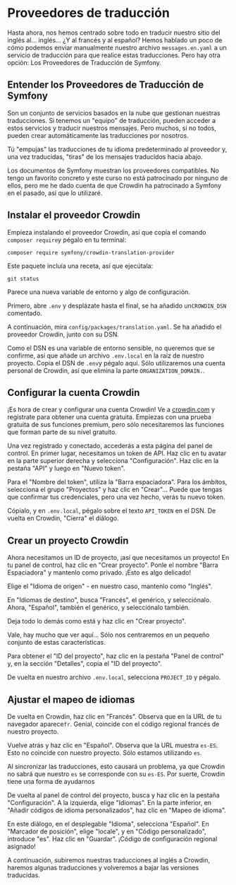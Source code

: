 # Proveedores de traducción

Hasta ahora, nos hemos centrado sobre todo en traducir nuestro sitio del inglés al... inglés... ¿Y al francés y al español? Hemos hablado un poco de cómo podemos enviar manualmente nuestro archivo `messages.en.yaml` a un servicio de traducción para que realice estas traducciones. Pero hay otra opción: Los Proveedores de Traducción de Symfony.

## Entender los Proveedores de Traducción de Symfony

Son un conjunto de servicios basados en la nube que gestionan nuestras traducciones. Si tenemos un "equipo" de traducción, pueden acceder a estos servicios y traducir nuestros mensajes. Pero muchos, si no todos, pueden crear automáticamente las traducciones por nosotros.

Tú "empujas" las traducciones de tu idioma predeterminado al proveedor y, una vez traducidas, "tiras" de los mensajes traducidos hacia abajo.

Los documentos de Symfony muestran los proveedores compatibles. No tengo un favorito concreto y este curso no está patrocinado por ninguno de ellos, pero me he dado cuenta de que Crowdin ha patrocinado a Symfony en el pasado, así que lo utilizaré.

## Instalar el proveedor Crowdin

Empieza instalando el proveedor Crowdin, así que copia el comando `composer require`y pégalo en tu terminal:

```terminal-silent
composer require symfony/crowdin-translation-provider
```

Este paquete incluía una receta, así que ejecútala:

```terminal
git status
```

Parece una nueva variable de entorno y algo de configuración.

Primero, abre `.env` y desplázate hasta el final, se ha añadido un`CROWDIN_DSN` comentado.

A continuación, mira `config/packages/translation.yaml`. Se ha añadido el proveedor Crowdin, junto con su DSN.

Como el DSN es una variable de entorno sensible, no queremos que se confirme, así que añade un archivo `.env.local` en la raíz de nuestro proyecto. Copia el DSN de `.env`y pégalo aquí. Sólo utilizaremos una cuenta personal de Crowdin, así que elimina la parte `ORGANIZATION_DOMAIN.`.

## Configurar la cuenta Crowdin

¡Es hora de crear y configurar una cuenta Crowdin! Ve a [crowdin.com](https://crowdin.com) y regístrate para obtener una cuenta gratuita. Empiezas con una prueba gratuita de sus funciones premium, pero sólo necesitaremos las funciones que forman parte de su nivel gratuito.

Una vez registrado y conectado, accederás a esta página del panel de control. En primer lugar, necesitamos un token de API. Haz clic en tu avatar en la parte superior derecha y selecciona "Configuración". Haz clic en la pestaña "API" y luego en "Nuevo token".

Para el "Nombre del token", utiliza la "Barra espaciadora". Para los ámbitos, selecciona el grupo "Proyectos" y haz clic en "Crear"... Puede que tengas que confirmar tus credenciales, pero una vez hecho, verás tu nuevo token.

Cópialo, y en `.env.local`, pégalo sobre el texto `API_TOKEN` en el DSN. De vuelta en Crowdin, "Cierra" el diálogo.

## Crear un proyecto Crowdin

Ahora necesitamos un ID de proyecto, ¡así que necesitamos un proyecto! En tu panel de control, haz clic en "Crear proyecto". Ponle el nombre "Barra Espaciadora" y mantenlo como privado. ¡Esto es algo delicado!

Elige el "Idioma de origen" - en nuestro caso, mantenlo como "Inglés".

En "Idiomas de destino", busca "Francés", el genérico, y selecciónalo. Ahora, "Español", también el genérico, y selecciónalo también.

Deja todo lo demás como está y haz clic en "Crear proyecto".

Vale, hay mucho que ver aquí... Sólo nos centraremos en un pequeño conjunto de estas características.

Para obtener el "ID del proyecto", haz clic en la pestaña "Panel de control" y, en la sección "Detalles", copia el "ID del proyecto".

De vuelta en nuestro archivo `.env.local`, selecciona `PROJECT_ID` y pégalo.

## Ajustar el mapeo de idiomas

De vuelta en Crowdin, haz clic en "Francés". Observa que en la URL de tu navegador aparece`fr`. Genial, coincide con el código regional francés de nuestro proyecto.

Vuelve atrás y haz clic en "Español". Observa que la URL muestra `es-ES`. Esto no coincide con nuestro proyecto. Sólo estamos utilizando `es`.

Al sincronizar las traducciones, esto causará un problema, ya que Crowdin no sabrá que nuestro `es` se corresponde con su `es-ES`. Por suerte, Crowdin tiene una forma de ayudarnos

De vuelta al panel de control del proyecto, busca y haz clic en la pestaña "Configuración". A la izquierda, elige "Idiomas". En la parte inferior, en "Añadir códigos de idioma personalizados", haz clic en "Mapeo de idioma".

En este diálogo, en el desplegable "Idioma", selecciona "Español". En "Marcador de posición", elige "locale", y en "Código personalizado", introduce "es". Haz clic en "Guardar". ¡Código de configuración regional asignado!

A continuación, subiremos nuestras traducciones al inglés a Crowdin, haremos algunas traducciones y volveremos a bajar las versiones traducidas.
